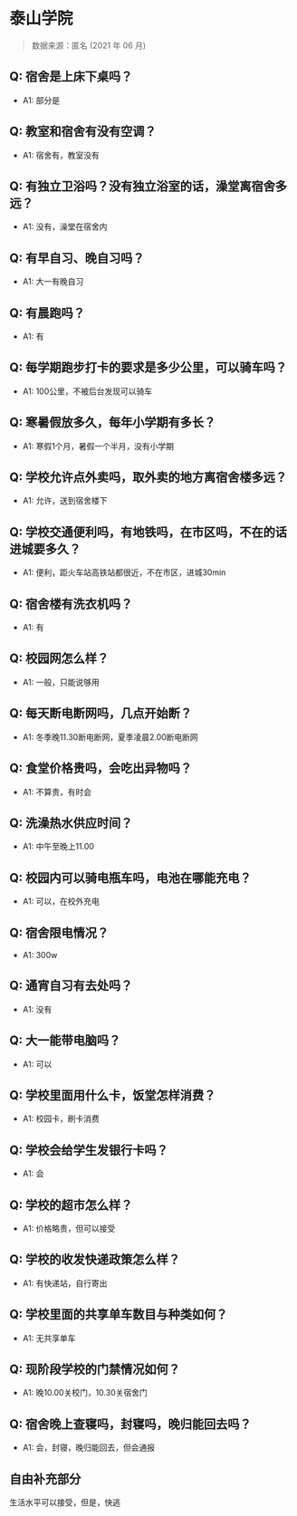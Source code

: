 # 泰山学院

> 数据来源：匿名 (2021 年 06 月)

## Q: 宿舍是上床下桌吗？

- A1: 部分是

## Q: 教室和宿舍有没有空调？

- A1: 宿舍有，教室没有

## Q: 有独立卫浴吗？没有独立浴室的话，澡堂离宿舍多远？

- A1: 没有，澡堂在宿舍内

## Q: 有早自习、晚自习吗？

- A1: 大一有晚自习

## Q: 有晨跑吗？

- A1: 有

## Q: 每学期跑步打卡的要求是多少公里，可以骑车吗？

- A1: 100公里，不被后台发现可以骑车

## Q: 寒暑假放多久，每年小学期有多长？

- A1: 寒假1个月，暑假一个半月，没有小学期

## Q: 学校允许点外卖吗，取外卖的地方离宿舍楼多远？

- A1: 允许，送到宿舍楼下

## Q: 学校交通便利吗，有地铁吗，在市区吗，不在的话进城要多久？

- A1: 便利，距火车站高铁站都很近，不在市区，进城30min

## Q: 宿舍楼有洗衣机吗？

- A1: 有

## Q: 校园网怎么样？

- A1: 一般，只能说够用

## Q: 每天断电断网吗，几点开始断？

- A1: 冬季晚11.30断电断网，夏季凌晨2.00断电断网

## Q: 食堂价格贵吗，会吃出异物吗？

- A1: 不算贵，有时会

## Q: 洗澡热水供应时间？

- A1: 中午至晚上11.00

## Q: 校园内可以骑电瓶车吗，电池在哪能充电？

- A1: 可以，在校外充电

## Q: 宿舍限电情况？

- A1: 300w

## Q: 通宵自习有去处吗？

- A1: 没有

## Q: 大一能带电脑吗？

- A1: 可以

## Q: 学校里面用什么卡，饭堂怎样消费？

- A1: 校园卡，刷卡消费

## Q: 学校会给学生发银行卡吗？

- A1: 会

## Q: 学校的超市怎么样？

- A1: 价格略贵，但可以接受

## Q: 学校的收发快递政策怎么样？

- A1: 有快递站，自行寄出

## Q: 学校里面的共享单车数目与种类如何？

- A1: 无共享单车

## Q: 现阶段学校的门禁情况如何？

- A1: 晚10.00关校门，10.30关宿舍门

## Q: 宿舍晚上查寝吗，封寝吗，晚归能回去吗？

- A1: 会，封寝，晚归能回去，但会通报

## 自由补充部分

生活水平可以接受，但是，快逃